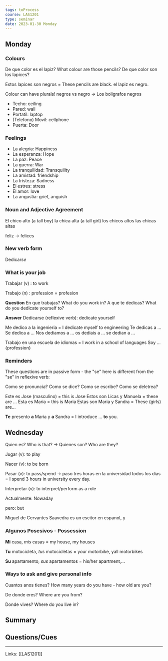 ```yaml
---
tags: toProcess
course: LAS1201
type: seminar
date: 2023-01-30 Monday
---
```


## Monday

### Colours

De que color es el lapiz? What colour are those pencils?
De que color son los lapices?

Estos lapices son negros = These pencils are black.
el lapiz es negro.

Colour can have plurals! negros vs negro -> Los boligrafos negros

- Techo: ceiling
- Pared: wall
- Portatil: laptop
- (Telefono) Movil: cellphone
- Puerta: Door

### Feelings

- La alegria: Happiness 
- La esperanza: Hope
- La paz: Peace
- La guerra: War
- La tranquilidad: Transquility
- La amistad: friendship
- La tristeza: Sadness
- El estres: stress
- El amor: love
- La angustia: grief, anguish

### Noun and Adjective Agreement

El chico alto (a tall boy)
la chica alta (a tall girl)
los chicos altos
las chicas altas

feliz → felices

### New verb form

Dedicar*se*

### What is your job

Trabajar (v) : to work

Trabajo (n) : profession = profesion

**Question**
En que trabajas? What do you work in?
A que te dedicas? What do you dedicate yourself to?

**Answer**
Dedicarse (reflexive verb): dedicate yourself

Me dedico a la ingenieria = I dedicate myself to engineering
Te dedicas a ...
Se dedica a ...
Nos dediamos a ...
os dediais a ...
se dedian a ...

Trabajo en una escuela de idiomas = I work in a school of languages
Soy ... {profession}

### Reminders

These questions are in passive form - the "se" here is different from the "se" in reflexive verb:

Como se pronuncia?
Como se dice?
Como se escribe?
Como se deletrea?

Este es Jose (masculino) = this is Jose
Estos son Licas y Manuela = these are ...
Esta es Maria = this is Maria
Estas son Maria y Sandra = These  (girls) are...

**Te** presento **a** Maria y **a** Sandra = I introduce ... **to** you.

## Wednesday

Quien es? Who is that? → Quienes son? Who are they?

Jugar (v): to play

Nacer (v): to be born 

Pasar (v):  to pass/spend -> paso tres horas en la universidad todos los dias = I spend 3 hours in university every day.

Interpretar (v): to interpret/perform as a role

Actualmente: Nowaday

pero: but

Miguel de Cervantes Saavedra es un escitor en espanol, y 


### Algunos Posesivos - Possession

**Mi** casa, *mis* casas = my house, my houses

**Tu** motocicleta, *tus* motocicletas = your motorbike, yall motorbikes

**Su** apartamento, *sus* apartamentos = his/her apartment,...

### Ways to ask and give personal info

Cuantos anos tienes? How many years do you have - how old are you?

De donde eres? Where are you from?

Donde vives? Where do you live in?

## Summary

## Questions/Cues

---
Links: [[LAS1201]]
